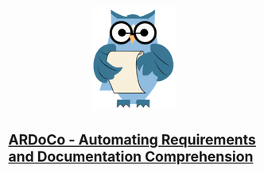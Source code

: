 <p align="center"> 
	<img alt="ARDoCo" src="assets/img/logo.png" height="210"/>
</p>

# [ARDoCo - Automating Requirements and Documentation Comprehension](https://github.com/ARDoCo)
